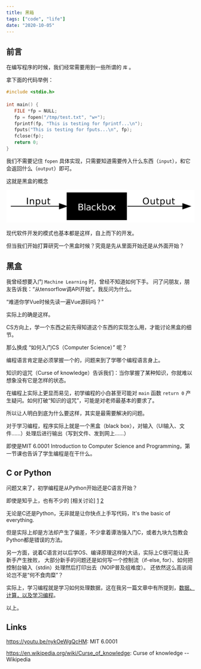 ```yaml
---
title: 黑箱
tags: ["code", "life"]
date: "2020-10-05"
---
```


## 前言

在编写程序的时候，我们经常需要用到一些所谓的 `库` 。

拿下面的代码举例：

```c
#include <stdio.h>

int main() {
   FILE *fp = NULL;
   fp = fopen("/tmp/test.txt", "w+");
   fprintf(fp, "This is testing for fprintf...\n");
   fputs("This is testing for fputs...\n", fp);
   fclose(fp);
   return 0;
}
```

我们不需要记住 `fopen` 具体实现，只需要知道需要传入什么东西（`input`），和它会返回什么（`output`）即可。

这就是黑盒的概念

![black box](./black-box.png)

现代软件开发的模式也基本都是这样，自上而下的开发。

但当我们开始打算研究一个黑盒时候？究竟是先从里面开始还是从外面开始？

## 黑盒

我曾经想要入门 `Machine Learning` 时，曾经不知道如何下手。
问了问朋友，朋友告诉我：“从tensorflow调API开始”。我反问为什么。

“难道你学Vue时候先读一遍Vue源码吗？”

实际上的确是这样。

CS方向上，学一个东西之前先得知道这个东西的实现怎么用，才能讨论黑盒的细节。

那么换成 “如何入门CS（Computer Science）” 呢？

编程语言肯定是必须掌握一个的，问题来到了学哪个编程语言身上。

知识的诅咒（Curse of knowledge）告诉我们：当你掌握了某种知识，你就难以想象没有它是怎样的状态。

在编程上实际上更显而易见，初学编程的小白甚至可能对 `main` 函数 `return 0` 产生疑问。如何打破“知识的诅咒”，可能是对老师最基本的要求了。

所以让人明白到底为什么要这样，其实是最需要解决的问题。

对于学习编程，程序实际上就是一个黑盒（black box），对输入（UI输入、文件……）处理后进行输出（写到文件、发到网上……）

即使是MIT 6.0001 Introduction to Computer Science and Programming，第一节课也告诉了学生编程是在干什么。

## C or Python

问题又来了，初学编程是从Python开始还是C语言开始？

即使是知乎上，也有不少的 [相关讨论] [1] [2]

无论是C还是Python，无非就是让你快点上手写代码，It's the basic of everything.

但是实际上却是方法却产生了偏差，不少拿着谭浩强入门C，或者九块九包教会Python都是错误的方法。

另一方面，说着C语言对以后学OS、编译原理这样的大话，实际上C很可能让真·新手产生挫败，
大部分新手的问题还是如何写一个控制流（if-else, for）、如何把控制台输入（stdin）处理然后打印出去（NOIP普及组难度）。
还依然这么高谈阔论岂不是“何不食肉糜”？

实际上，学习编程就是学习如何处理数据，这在我另一篇文章中有所提到，[数据、计算，以及学习编程](/start-to-learn-programming)。

以上。

## Links

[1]: https://www.zhihu.com/question/423489741
[2]: https://www.zhihu.com/question/23743892

<https://youtu.be/nykOeWgQcHM>: MIT 6.0001

<https://en.wikipedia.org/wiki/Curse_of_knowledge>: Curse of knowledge -- Wikipedia
